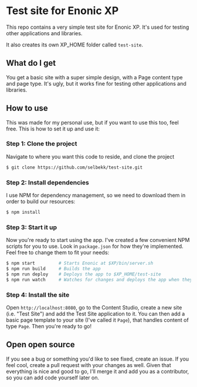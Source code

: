 # Test site for Enonic XP

This repo contains a very simple test site for Enonic XP. It's used for testing
other applications and libraries.

It also creates its own XP_HOME folder called `test-site`.

## What do I get

You get a basic site with a super simple design, with a Page content type and
page type. It's ugly, but it works fine for testing other applications and
libraries.

## How to use

This was made for my personal use, but if you want to use this too, feel free.
This is how to set it up and use it:

### Step 1: Clone the project

Navigate to where you want this code to reside, and clone the project

```bash
$ git clone https://github.com/selbekk/test-site.git
```

### Step 2: Install dependencies

I use NPM for dependency management, so we need to download them in order to
build our resources:

```bash
$ npm install
```

### Step 3: Start it up

Now you're ready to start using the app. I've created a few convenient NPM
scripts for you to use. Look in `package.json` for how they're implemented.
Feel free to change them to fit your needs:

```bash
$ npm start         # Starts Enonic at $XP/bin/server.sh
$ npm run build     # Builds the app
$ npm run deploy    # Deploys the app to $XP_HOME/test-site
$ npm run watch     # Watches for changes and deploys the app when they occur
```

### Step 4: Install the site

Open `http://localhost:8080`, go to the Content Studio, create a new site
(i.e. "Test Site") and add the Test Site application to it. You can then add a
basic page template to your site (I've called it `Page`), that handles content
of type `Page`. Then you're ready to go!

## Open open source

If you see a bug or something you'd like to see fixed, create an issue. If you
feel cool, create a pull request with your changes as well. Given that
everything is nice and good to go, I'll merge it and add you as a contributor,
so you can add code yourself later on.
